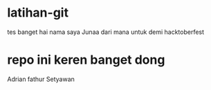 # latihan-git

tes banget
hai nama saya Junaa dari mana untuk demi hacktoberfest

# repo ini keren banget dong
Adrian fathur Setyawan
